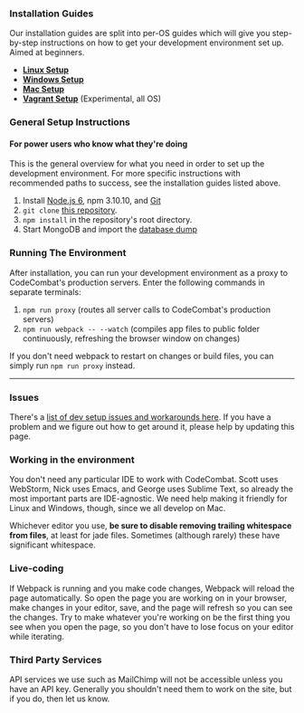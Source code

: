 ### Installation Guides

Our installation guides are split into per-OS guides which will give you step-by-step instructions on how to get your development environment set up. Aimed at beginners.

* **[Linux Setup](https://github.com/codecombat/codecombat/wiki/Dev-Setup:-Linux)**
* **[Windows Setup](https://github.com/codecombat/codecombat/wiki/Dev-Setup:-Windows)**
* **[Mac Setup](https://github.com/codecombat/codecombat/wiki/Dev-Setup:-Mac)**
* **[Vagrant Setup](https://github.com/codecombat/codecombat/wiki/Dev-Setup:-Vagrant)** (Experimental, all OS)

### General Setup Instructions
#### For power users who know what they're doing

This is the general overview for what you need in order to set up the development environment. For more specific instructions with recommended paths to success, see the installation guides listed above.

1. Install [Node.js 6](https://nodejs.org/en/download/), npm 3.10.10, and [Git](https://desktop.github.com/)
1. `git clone` [this repository](https://github.com/codecombat/codecombat).
1. `npm install` in the repository's root directory.
1. Start MongoDB and import the [database dump](#database)

### Running The Environment

After installation, you can run your development environment as a proxy to CodeCombat's production servers. Enter the following commands in separate terminals:

1. `npm run proxy` (routes all server calls to CodeCombat's production servers)
1. `npm run webpack -- --watch` (compiles app files to public folder continuously, refreshing the browser window on changes)

If you don't need webpack to restart on changes or build files, you can simply run `npm run proxy` instead.

***

### Issues

There's a [list of dev setup issues and workarounds here](https://github.com/codecombat/codecombat/wiki/Dev-Setup:-Issues). If you have a problem and we figure out how to get around it, please help by updating this page.

### Working in the environment

You don't need any particular IDE to work with CodeCombat. Scott uses WebStorm, Nick uses Emacs, and George uses Sublime Text, so already the most important parts are IDE-agnostic. We need help making it friendly for Linux and Windows, though, since we all develop on Mac.

Whichever editor you use, **be sure to disable removing trailing whitespace from files**, at least for jade files. Sometimes (although rarely) these have significant whitespace.

### Live-coding

If Webpack is running and you make code changes, Webpack will reload the page automatically. So open the page you are working on in your browser, make changes in your editor, save, and the page will refresh so you can see the changes. Try to make whatever you're working on be the first thing you see when you open the page, so you don't have to lose focus on your editor while iterating.

### Third Party Services

API services we use such as MailChimp will not be accessible unless you have an API key. Generally you shouldn't need them to work on the site, but if you do, then let us know.